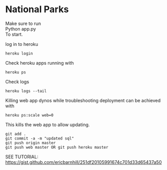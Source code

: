 # National Parks

Make sure to run   
	Python app.py  
To start.  

log in to heroku

    heroku login

Check heroku apps running with    

    heroku ps 
    
Check logs  
    
    heroku logs --tail
    
Killing web app dynos while troubleshooting deployment can be achieved with  

    heroku ps:scale web=0  

This kills the web app to allow updating.  




    git add .
	git commit -a -m "updated sql"
	git push origin master
	git push web master OR git push heroku master


SEE TUTORIAL:  
https://gist.github.com/ericbarnhill/251df20105991674c701d33d65437a50  
